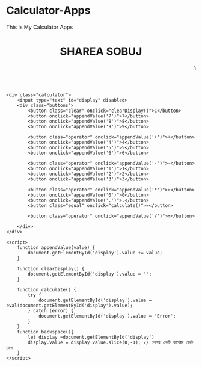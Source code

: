 # Calculator-Apps
This Is My Calculator Apps

<body>
    <header>
        <h1> SHAREA SOBUJ</h1>
        <marquee > Welcome To My Calculator Apps</marquee>
    </header>

    <div class="calculator">
        <input type="text" id="display" disabled>
        <div class="buttons">
            <button class="clear" onclick="clearDisplay()">C</button>
            <button onclick="appendValue('7')">7</button>
            <button onclick="appendValue('8')">8</button>
            <button onclick="appendValue('9')">9</button>
            
            <button class="operator" onclick="appendValue('+')">+</button>
            <button onclick="appendValue('4')">4</button>
            <button onclick="appendValue('5')">5</button>
            <button onclick="appendValue('6')">6</button>
            
            <button class="operator" onclick="appendValue('-')">-</button>
            <button onclick="appendValue('1')">1</button>
            <button onclick="appendValue('2')">2</button>
            <button onclick="appendValue('3')">3</button>

            <button class="operator" onclick="appendValue('*')">×</button>
            <button onclick="appendValue('0')">0</button>
            <button onclick="appendValue('.')">.</button>
            <button class="equal" onclick="calculate()">=</button>

            <button class="operator" onclick="appendValue('/')">÷</button>
            
        </div>
    </div>
   
    <script>
        function appendValue(value) {
            document.getElementById('display').value += value; 
        }

        function clearDisplay() {
            document.getElementById('display').value = '';
        }

        function calculate() {
            try {
                document.getElementById('display').value = eval(document.getElementById('display').value);
            } catch (error) {
                document.getElementById('display').value = 'Error';
            }
        }
        function backspace(){
            let display =document.getElementById('display')
            display.value = display.value.slice(0,-1); // শেষের একটি কারেক্টর কেটে ফেলা 
        }
    </script>

